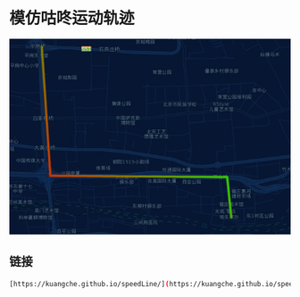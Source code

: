 # 模仿咕咚运动轨迹
![demoPic](./images/line.png)
## 链接
```bash
[https://kuangche.github.io/speedLine/](https://kuangche.github.io/speedLine/)
```
